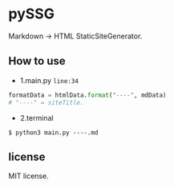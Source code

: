 # pySSG
Markdown -> HTML StaticSiteGenerator.

## How to use
- 1.main.py <code>line:34</code>
```python
formatData = htmlData.format("----", mdData)
# "----" = siteTitle.
```
- 2.terminal
```shell
$ python3 main.py ----.md
```

## license
MIT license.
